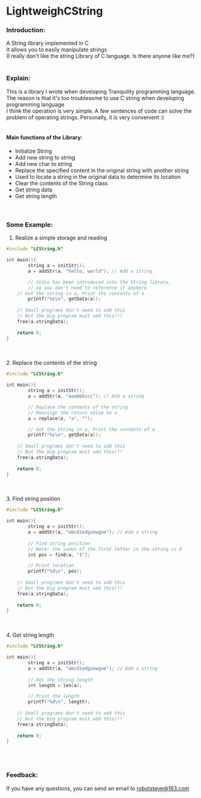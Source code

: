 # LightweighCString
### Introduction:<br>
A String library implemented in C<br>
It allows you to easily manipulate strings<br>
(I really don't like the string Library of C language. Is there anyone like me?)<br>
<br>
### Explain:<br>
This is a library I wrote when developing Tranquility programming language. The reason is that it's too troublesome to use C string when developing programming language<br>
I think the operation is very simple. A few sentences of code can solve the problem of operating strings. Personally, it is very convenient :)<br>
<br>
#### Main functions of the Library:<br>
- Initialize String<br>
- Add new string to string<br>
- Add new char to string<br>
- Replace the specified content in the original string with another string<br>
- Used to locate a string in the original data to determine its location<br>
- Clear the contents of the String class<br>
- Get string data<br>
- Get string length<br>
<br><br>
### Some Example:<br>
1. Realize a simple storage and reading<br>
```C
#include "LCString.h"

int main(){
        string a = initStr();
        a = addStr(a, "hello, world"); // Add a string

        // Stdio has been introduced into the String library,
        // so you don't need to reference it anymore
	// Get the string in a, Print the contents of a
        printf("%s\n", getData(a));
	
	// Small programs don't need to add this
	// But the big program must add this!!!
	free(a.stringData);
	
	return 0;
}
```
<br><br>
2. Replace the contents of the string<br>
```C
#include "LCString.h"

int main(){
        string a = initStr();
        a = addStr(a, "aaabbbccc"); // Add a string

        // Replace the contents of the string
        // Reassign the return value to a
        a = replace(a, "a", ""); 

        // Get the string in a, Print the contents of a
        printf("%s\n", getData(a));
	
	// Small programs don't need to add this
	// But the big program must add this!!!
	free(a.stringData);
	
	return 0;
}
```
<br><br>
3. Find string position<br>
```C
#include "LCString.h"

int main(){
        string a = initStr();
        a = addStr(a, "abcd1edguowgue"); // Add a string
        
        // Find string position
        // Note: the index of the first letter in the string is 0
        int pos = find(a, "1");

        // Print location
        printf("%d\n", pos);
	
	// Small programs don't need to add this
	// But the big program must add this!!!
	free(a.stringData);
	
	return 0;
}
```
<br><br>
4. Get string length
```C
#include "LCString.h"

int main(){
        string a = initStr();
        a = addStr(a, "abcd1edguowgue"); // Add a string
        
        // Get the string length
        int length = len(a);

        // Print the length
        printf("%d\n", length);
	
	// Small programs don't need to add this
	// But the big program must add this!!!
	free(a.stringData);
	
	return 0;
}
```
<br><br>

### Feedback:<br>
If you have any questions, you can send an email to robotsteve@163.com

